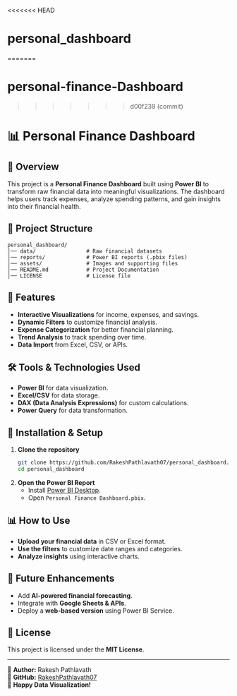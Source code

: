 <<<<<<< HEAD
# personal_dashboard
=======
# personal-finance-Dashboard
>>>>>>> d00f239 (commit)
# 📊 Personal Finance Dashboard

## 🌟 Overview
This project is a **Personal Finance Dashboard** built using **Power BI** to transform raw financial data into meaningful visualizations. The dashboard helps users track expenses, analyze spending patterns, and gain insights into their financial health.

## 📂 Project Structure
```
personal_dashboard/
│── data/                # Raw financial datasets
│── reports/             # Power BI reports (.pbix files)
│── assets/              # Images and supporting files
│── README.md            # Project Documentation
│── LICENSE              # License file
```

## 📌 Features
- **Interactive Visualizations** for income, expenses, and savings.
- **Dynamic Filters** to customize financial analysis.
- **Expense Categorization** for better financial planning.
- **Trend Analysis** to track spending over time.
- **Data Import** from Excel, CSV, or APIs.

## 🛠️ Tools & Technologies Used
- **Power BI** for data visualization.
- **Excel/CSV** for data storage.
- **DAX (Data Analysis Expressions)** for custom calculations.
- **Power Query** for data transformation.

## 🔧 Installation & Setup
1. **Clone the repository**
   ```bash
   git clone https://github.com/RakeshPathlavath07/personal_dashboard.git
   cd personal_dashboard
   ```
2. **Open the Power BI Report**
   - Install [Power BI Desktop](https://powerbi.microsoft.com/en-us/downloads/).
   - Open `Personal Finance Dashboard.pbix`.

## 📊 How to Use
- **Upload your financial data** in CSV or Excel format.
- **Use the filters** to customize date ranges and categories.
- **Analyze insights** using interactive charts.

## 📌 Future Enhancements
- Add **AI-powered financial forecasting**.
- Integrate with **Google Sheets & APIs**.
- Deploy a **web-based version** using Power BI Service.

## 📝 License
This project is licensed under the **MIT License**.

---

📧 **Author:** Rakesh Pathlavath  
🔗 **GitHub:** [RakeshPathlavath07](https://github.com/RakeshPathlavath07)  
🚀 **Happy Data Visualization!**
